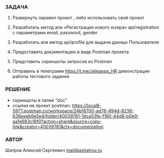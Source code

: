 ### ЗАДАЧА
1. Развернуть ларавел проект , либо использовать свой проект
3. Разработать метод апи «Регистрация нового юзера» api/registration с параметрами email, password, gender
4. Разработать апи метод api/profile для выдачи данных Пользователя
5. Предоставить документацию в виде Postman проекта
6. Представить скриншоты запросов из Postman

7. Отправить в телеграмм https://t.me/Jeleapps_HR демонстрации работы тестового задания

### РЕШЕНИЕ
* скриншоты в папке "doc"
* ссылка не проект postman: https://local8-5977.postman.co/workspace/24bf8700-ad76-494d-8236-636eeeb9a5e4/folder/40039781-1dca53fe-f190-44d8-b0e9-aa1e683c16f0?action=share&source=copy-link&creator=40039781&ctx=documentation

### АВТОР
Шатров Алексей Сергеевич <mail@ashatrov.ru>